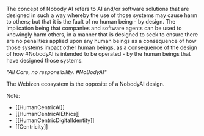 The concept of Nobody AI refers to AI and/or software solutions that are designed in such a way whereby the use of those systems may cause harm to others; but that it is the fault of no human being - by design.  The implication being that companies and software agents can be used to knowingly harm others, in a manner that is designed to seek to ensure there are no penalities applied upon any human beings as a consequence of how those systems impact other human beings, as a consequence of the design of how #NobodyAI is intended to be operated - by the human beings that have designed those systems. 

*"All Care, no responsibility.  #NoBodyAI"*


The Webizen ecosystem is the opposite of a NobodyAI design.  

Note:
- [[HumanCentricAI]]
- [[HumanCentricAIEthics]]
- [[HumanCentricDigitalIdentity]]
- [[Centricity]]